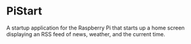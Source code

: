 # PiStart
A startup application for the Raspberry Pi that starts up a home screen displaying an RSS feed of news, weather, and the current time.
